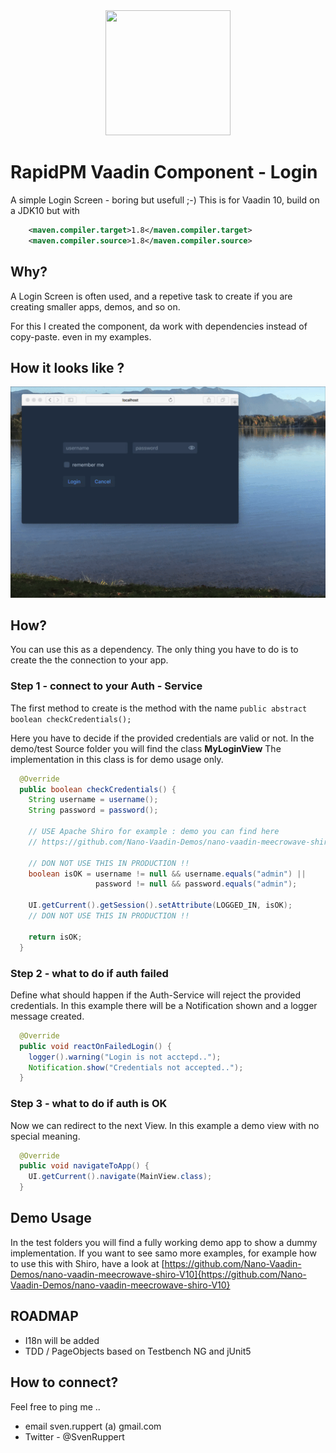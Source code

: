 <center>
<a href="https://vaadin.com">
 <img src="https://vaadin.com/images/hero-reindeer.svg" width="200" height="200" /></a>
</center>

# RapidPM Vaadin Component - Login
A simple Login Screen - boring but usefull ;-)
This is for Vaadin 10, build on a JDK10 but with 

```xml
    <maven.compiler.target>1.8</maven.compiler.target>
    <maven.compiler.source>1.8</maven.compiler.source>
```

## Why?
A Login Screen is often used, and a repetive task to create if you are 
creating smaller apps, demos, and so on.

For this I created the component, da work with dependencies instead of copy-paste. even in my examples.

## How it looks like ?
![_data/RapidPM_Vaadin_Component-Login.gif](_data/RapidPM_Vaadin_Component-Login.gif)


## How?
You can use this as a dependency. The only thing you have to do 
is to create the the connection to your app.

### Step 1 - connect to your Auth - Service
The first method to create is the  method with the name 
```public abstract boolean checkCredentials();```

Here you have to decide if the provided credentials are valid or not.
In the demo/test Source folder you will find the class **MyLoginView**
The implementation in this class is for demo usage only.

```java
  @Override
  public boolean checkCredentials() {
    String username = username();
    String password = password();

    // USE Apache Shiro for example : demo you can find here
    // https://github.com/Nano-Vaadin-Demos/nano-vaadin-meecrowave-shiro-V10

    // DON NOT USE THIS IN PRODUCTION !!
    boolean isOK = username != null && username.equals("admin") ||
                   password != null && password.equals("admin");

    UI.getCurrent().getSession().setAttribute(LOGGED_IN, isOK);
    // DON NOT USE THIS IN PRODUCTION !!

    return isOK;
  }
```

### Step 2 - what to do if auth failed
Define what should happen if the Auth-Service will reject the provided credentials.
In this example there will be a Notification shown and a logger message created.

```java
  @Override
  public void reactOnFailedLogin() {
    logger().warning("Login is not acctepd..");
    Notification.show("Credentials not accepted..");
  }
```
### Step 3 - what to do if auth is OK
Now we can redirect to the next View.
In this example a demo view with no special meaning.

```java
  @Override
  public void navigateToApp() {
    UI.getCurrent().navigate(MainView.class);
  }
```

## Demo Usage
In the test folders you will find a fully working demo app to show 
a dummy implementation. If you want to see samo more examples, for example how to use this with Shiro,
have a look at 
[https://github.com/Nano-Vaadin-Demos/nano-vaadin-meecrowave-shiro-V10]{https://github.com/Nano-Vaadin-Demos/nano-vaadin-meecrowave-shiro-V10}

## ROADMAP
* I18n will be added
* TDD / PageObjects based on Testbench NG and jUnit5


## How to connect?
Feel free to ping me .. 
* email  sven.ruppert (a) gmail.com
* Twitter - @SvenRuppert


